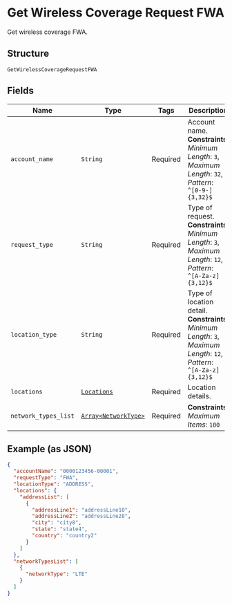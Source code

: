 
# Get Wireless Coverage Request FWA

Get wireless coverage FWA.

## Structure

`GetWirelessCoverageRequestFWA`

## Fields

| Name | Type | Tags | Description |
|  --- | --- | --- | --- |
| `account_name` | `String` | Required | Account name.<br>**Constraints**: *Minimum Length*: `3`, *Maximum Length*: `32`, *Pattern*: `^[0-9-]{3,32}$` |
| `request_type` | `String` | Required | Type of request.<br>**Constraints**: *Minimum Length*: `3`, *Maximum Length*: `12`, *Pattern*: `^[A-Za-z]{3,12}$` |
| `location_type` | `String` | Required | Type of location detail.<br>**Constraints**: *Minimum Length*: `3`, *Maximum Length*: `12`, *Pattern*: `^[A-Za-z]{3,12}$` |
| `locations` | [`Locations`](../../doc/models/locations.md) | Required | Location details. |
| `network_types_list` | [`Array<NetworkType>`](../../doc/models/network-type.md) | Required | **Constraints**: *Maximum Items*: `100` |

## Example (as JSON)

```json
{
  "accountName": "0000123456-00001",
  "requestType": "FWA",
  "locationType": "ADDRESS",
  "locations": {
    "addressList": [
      {
        "addressLine1": "addressLine10",
        "addressLine2": "addressLine28",
        "city": "city8",
        "state": "state4",
        "country": "country2"
      }
    ]
  },
  "networkTypesList": [
    {
      "networkType": "LTE"
    }
  ]
}
```

